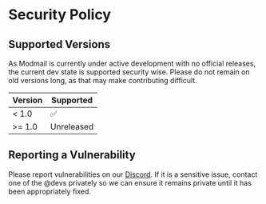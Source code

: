 # Security Policy

## Supported Versions

As Modmail is currently under active development with no official releases,
the current dev state is supported security wise. Please do not remain on old
versions long, as that may make contributing difficult.

| Version | Supported          |
| ------- | ------------------ |
| <  1.0  | :white_check_mark: |
| >= 1.0  | Unreleased         |

## Reporting a Vulnerability

Please report vulnerabilities on our [Discord](https://discord.gg/3f7jBUXdxw). If it is a sensitive issue,
contact one of the @devs privately so we can ensure it remains private until it has been appropriately fixed.
